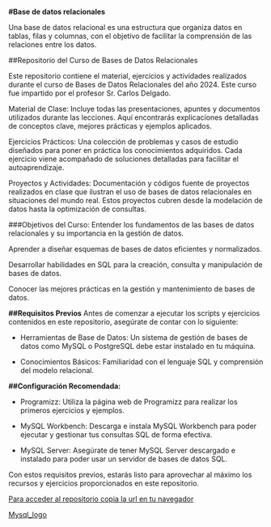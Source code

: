    **#Base de datos relacionales**

Una base de datos relacional es una estructura que organiza datos en tablas, filas y columnas, con el objetivo de facilitar la comprensión de las relaciones entre los datos.



##Repositorio del Curso de Bases de Datos Relacionales


Este repositorio contiene el material, ejercicios y actividades realizados durante el curso de Bases de Datos Relacionales del año 2024. Este curso fue impartido por el profesor Sr. Carlos Delgado.

Material de Clase: Incluye todas las presentaciones, apuntes y documentos utilizados durante las lecciones. Aquí encontrarás explicaciones detalladas de conceptos clave, mejores prácticas y ejemplos aplicados.

Ejercicios Prácticos: Una colección de problemas y casos de estudio diseñados para poner en práctica los conocimientos adquiridos. Cada ejercicio viene acompañado de soluciones detalladas para facilitar el autoaprendizaje.

Proyectos y Actividades: Documentación y códigos fuente de proyectos realizados en clase que ilustran el uso de bases de datos relacionales en situaciones del mundo real. Estos proyectos cubren desde la modelación de datos hasta la optimización de consultas.



###Objetivos del Curso:
Entender los fundamentos de las bases de datos relacionales y su importancia en la gestión de datos.

Aprender a diseñar esquemas de bases de datos eficientes y normalizados.

Desarrollar habilidades en SQL para la creación, consulta y manipulación de bases de datos.

Conocer las mejores prácticas en la gestión y mantenimiento de bases de datos.


**##Requisitos Previos**
Antes de comenzar a ejecutar los scripts y ejercicios contenidos en este repositorio, asegúrate de contar con lo siguiente:

- Herramientas de Base de Datos: Un sistema de gestión de bases de datos como MySQL o PostgreSQL debe estar instalado en tu máquina.

- Conocimientos Básicos: Familiaridad con el lenguaje SQL y comprensión del modelo relacional.

**##Configuración Recomendada:**

- Programizz: Utiliza la página web de Programizz para realizar los primeros ejercicios y ejemplos.

- MySQL Workbench: Descarga e instala MySQL Workbench para poder ejecutar y gestionar tus consultas SQL de forma efectiva.

- MySQL Server: Asegúrate de tener MySQL Server descargado e instalado para poder usar un servidor de bases de datos SQL.

Con estos requisitos previos, estarás listo para aprovechar al máximo los recursos y ejercicios proporcionados en este repositorio.

[Para acceder al repositorio copia la url en tu navegador](https://github.com/duivele/Bases_de_datos_relacionales.git)

[Mysql_logo](Imagenes_y_logos/MySQL-logo.png)